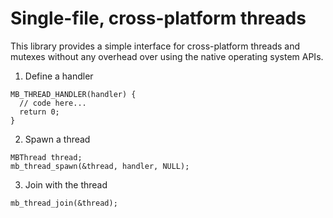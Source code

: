 # Single-file, cross-platform threads
This library provides a simple interface for cross-platform threads and mutexes without any overhead over using the native operating system APIs.

1. Define a handler
```
MB_THREAD_HANDLER(handler) {
  // code here...
  return 0;
}
```

2. Spawn a thread
```
MBThread thread;
mb_thread_spawn(&thread, handler, NULL);
```

3. Join with the thread
```
mb_thread_join(&thread);
```
